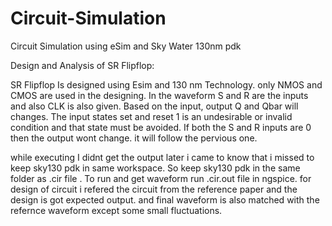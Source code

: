 # Circuit-Simulation
Circuit Simulation using eSim and Sky Water 130nm pdk

Design and Analysis of SR Flipflop:

SR Flipflop Is designed using Esim and 130 nm Technology. only NMOS and CMOS are used in the designing.
In the waveform S and R are the inputs and also CLK is also given. Based on the input, output Q and Qbar will changes. 
The input states set and reset 1 is an undesirable or invalid condition and that state must be avoided. 
If both the S and R inputs are 0 then the output wont change.  it will follow the pervious one.

while executing I didnt get the output later i came to know that i missed to keep sky130 pdk in same workspace.
So keep sky130 pdk in the same folder as .cir file . To run and get waveform run .cir.out file in ngspice.
for design of circuit i  refered the  circuit from the reference paper and the design is got expected output.
and final waveform is also matched with the refernce  waveform except some small fluctuations.
